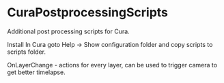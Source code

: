 # CuraPostprocessingScripts

Additional post processing scripts for Cura.

Install
In Cura goto Help -> Show configuration folder and copy scripts to scripts folder.

OnLayerChange - actions for every layer, can be used to trigger camera to get better timelapse.

